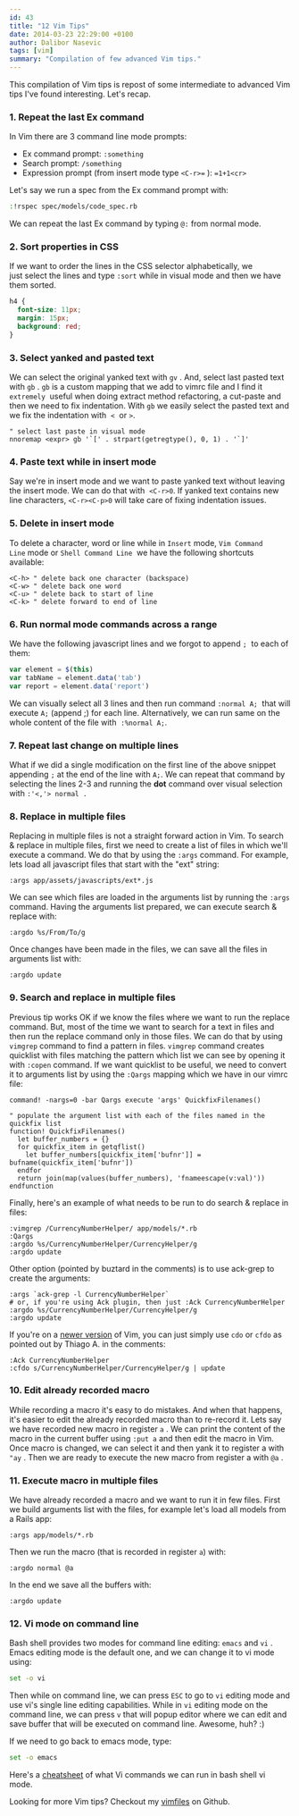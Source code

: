 ```yaml
---
id: 43
title: "12 Vim Tips"
date: 2014-03-23 22:29:00 +0100
author: Dalibor Nasevic
tags: [vim]
summary: "Compilation of few advanced Vim tips."
---
```


This compilation of Vim tips is repost of some intermediate to advanced Vim tips I've found interesting. Let's recap.

### 1. Repeat the last Ex command

In Vim there are 3 command line mode prompts:

- Ex command prompt: `:something`
- Search prompt: `/something`
- Expression prompt (from insert mode type `<C-r>=` ): `=1+1<cr>`

Let's say we run a spec from the Ex command prompt with:

```bash
:!rspec spec/models/code_spec.rb
```

We can repeat the last Ex command by typing `@:` from normal mode.

### 2. Sort properties in CSS

If we want to order the lines in the CSS selector alphabetically, we just select the lines and type `:sort` while in visual mode and then we have them sorted.

```css
h4 {
  font-size: 11px;
  margin: 15px;
  background: red;
}
```

### 3. Select yanked and pasted text

We can select the original yanked text with `gv` . And, select last pasted text with `gb` . `gb` is a custom mapping that we add to vimrc file and I find it `extremely`  useful when doing extract method refactoring, a cut-paste and then we need to fix indentation. With `gb` we easily select the pasted text and we fix the indentation with  `<`  or `>`.

```vim
" select last paste in visual mode
nnoremap <expr> gb '`[' . strpart(getregtype(), 0, 1) . '`]'
```

### 4. Paste text while in insert mode

Say we're in insert mode and we want to paste yanked text without leaving the insert mode. We can do that with  `<C-r>0`. If yanked text contains new line characters, `<C-r><C-p>0` will take care of fixing indentation issues.

### 5. Delete in insert mode

To delete a character, word or line while in `Insert` mode, `Vim Command Line` mode or `Shell Command Line`  we have the following shortcuts available:

```vim
<C-h> " delete back one character (backspace)
<C-w> " delete back one word
<C-u> " delete back to start of line
<C-k> " delete forward to end of line
```

### 6. Run normal mode commands across a range

We have the following javascript lines and we forgot to append `;`  to each of them:

```javascript
var element = $(this)
var tabName = element.data('tab')
var report = element.data('report')
```

We can visually select all 3 lines and then run command `:normal A;`  that will execute `A;` (append ;) for each line. Alternatively, we can run same on the whole content of the file with  `:%normal A;`.

### 7. Repeat last change on multiple lines

What if we did a single modification on the first line of the above snippet appending `;` at the end of the line with `A;`. We can repeat that command by selecting the lines 2-3 and running the **dot** command over visual selection with `:'<,'> normal .`

### 8. Replace in multiple files

Replacing in multiple files is not a straight forward action in Vim. To search & replace in multiple files, first we need to create a list of files in which we'll execute a command. We do that by using the `:args` command. For example, lets load all javascript files that start with the "ext" string:

```vim
:args app/assets/javascripts/ext*.js
```

We can see which files are loaded in the arguments list by running the `:args` command. Having the arguments list prepared, we can execute search & replace with:

```vim
:argdo %s/From/To/g
```

Once changes have been made in the files, we can save all the files in arguments list with:

```vim
:argdo update
```

### 9. Search and replace in multiple files

Previous tip works OK if we know the files where we want to run the replace command. But, most of the time we want to search for a text in files and then run the replace command only in those files. We can do that by using `vimgrep` command to find a pattern in files. `vimgrep` command creates quicklist with files matching the pattern which list we can see by opening it with `:copen` command. If we want quicklist to be useful, we need to convert it to arguments list by using the `:Qargs` mapping which we have in our vimrc file:

```vim
command! -nargs=0 -bar Qargs execute 'args' QuickfixFilenames()

" populate the argument list with each of the files named in the quickfix list
function! QuickfixFilenames()
  let buffer_numbers = {}
  for quickfix_item in getqflist()
    let buffer_numbers[quickfix_item['bufnr']] = bufname(quickfix_item['bufnr'])
  endfor
  return join(map(values(buffer_numbers), 'fnameescape(v:val)'))
endfunction
```

Finally, here's an example of what needs to be run to do search & replace in files:

```vim
:vimgrep /CurrencyNumberHelper/ app/models/*.rb
:Qargs
:argdo %s/CurrencyNumberHelper/CurrencyHelper/g
:argdo update
```

Other option (pointed by buztard in the comments) is to use ack-grep to create the arguments:

```vim
:args `ack-grep -l CurrencyNumberHelper`
# or, if you're using Ack plugin, then just :Ack CurrencyNumberHelper
:argdo %s/CurrencyNumberHelper/CurrencyHelper/g
:argdo update
```

If you're on a [newer version](https://github.com/vim/vim/commit/aa23b379421aa214e6543b06c974594a25799b09) of Vim, you can just simply use `cdo` or `cfdo` as pointed out by Thiago A. in the comments:

```vim
:Ack CurrencyNumberHelper
:cfdo s/CurrencyNumberHelper/CurrencyHelper/g | update
```

### 10. Edit already recorded macro

While recording a macro it's easy to do mistakes. And when that happens, it's easier to edit the already recorded macro than to re-record it. Lets say we have recorded new macro in register `a` . We can print the content of the macro in the current buffer using `:put a` and then edit the macro in Vim. Once macro is changed, we can select it and then yank it to register a with `"ay` . Then we are ready to execute the new macro from register a with `@a` .

### 11. Execute macro in multiple files

We have already recorded a macro and we want to run it in few files. First we build arguments list with the files, for example let's load all models from a Rails app:

```vim
:args app/models/*.rb
```

Then we run the macro (that is recorded in register `a`) with:

```vim
:argdo normal @a
```

In the end we save all the buffers with:

```vim
:argdo update
```

### 12. Vi mode on command line

Bash shell provides two modes for command line editing: `emacs` and `vi` . Emacs editing mode is the default one, and we can change it to vi mode using:

```bash
set -o vi
```

Then while on command line, we can press `ESC` to go to `vi` editing mode and use vi's single line editing capabilities. While in `vi` editing mode on the command line, we can press `v` that will popup editor where we can edit and save buffer that will be executed on command line. Awesome, huh? :)

If we need to go back to emacs mode, type:

```bash
set -o emacs
```

Here's a [cheatsheet](http://www.catonmat.net/download/bash-vi-editing-mode-cheat-sheet.txt) of what Vi commands we can run in bash shell vi mode.

Looking for more Vim tips? Checkout my [vimfiles](http://github.com/dalibor/vimfiles "Vimfiles") on Github.
